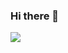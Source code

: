 ### Hi there 👋
<img aling="center" src="https://camo.githubusercontent.com/b2e83407e285019bf7e4a690e545b123981be59e962e54fcf7aca08d929b50ac/68747470733a2f2f7062732e7477696d672e636f6d2f6d656469612f45753765336d51566741496d4b326f2e706e67
">
